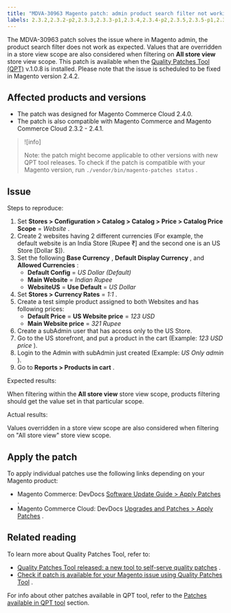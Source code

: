 ```yaml
---
title: "MDVA-30963 Magento patch: admin product search filter not working as expected"
labels: 2.3.2,2.3.2-p2,2.3.3,2.3.3-p1,2.3.4,2.3.4-p2,2.3.5,2.3.5-p1,2.3.5-p2,2.3.6,2.4.0,2.4.0-p1,2.4.1,2.4.1-p1,QPT 1.0.8,QPT patches,Magento Commerce,Magento Commerce Cloud,Quality Patches Tool,disabled,enabled,product search filter
---
```


The MDVA-30963 patch solves the issue where in Magento admin, the product search filter does not work as expected. Values that are overridden in a store view scope are also considered when filtering on **All store view** store view scope. This patch is available when the [Quality Patches Tool (QPT)](https://devdocs.magento.com/guides/v2.4/comp-mgr/patching.html#mqp) v.1.0.8 is installed. Please note that the issue is scheduled to be fixed in Magento version 2.4.2.

## Affected products and versions

* The patch was designed for Magento Commerce Cloud 2.4.0.
* The patch is also compatible with Magento Commerce and Magento Commerce Cloud 2.3.2 - 2.4.1.

>![info]
>
>Note: the patch might become applicable to other versions with new QPT tool releases. To check if the patch is compatible with your Magento version, run `./vendor/bin/magento-patches status` .

## Issue

 <span class="wysiwyg-underline">Steps to reproduce:</span> 

1. Set **Stores > Configuration > Catalog > Catalog  > Price > Catalog Price Scope** = *Website* .
1. Create 2 websites having 2 different currencies (For example, the default website is an India Store \[Rupee ₹\] and the second one is an US Store \[Dollar $\]).
1. Set the following **Base Currency** , **Default Display Currency** , and **Allowed Currencies** :
    * **Default Config** = *US Dollar (Default)* 
    * **Main Website** = *Indian Rupee* 
    * **WebsiteUS** = **Use Default** = *US Dollar* 
1. Set **Stores > Currency Rates** = *1:1* .
1. Create a test simple product assigned to both Websites and has following prices:
    * **Default Price** = **US Website price** = *123 USD* 
    * **Main Website price** = *321 Rupee* 
1. Create a subAdmin user that has access only to the US Store.
1. Go to the US storefront, and put a product in the cart (Example: *123 USD price* ).
1. Login to the Admin with subAdmin just created (Example: *US Only admin* ).
1. Go to **Reports > Products in cart** .

 <span class="wysiwyg-underline">Expected results:</span> 

When filtering within the **All store view** store view scope, products filtering should get the value set in that particular scope.

 <span class="wysiwyg-underline">Actual results:</span> 

Values overridden in a store view scope are also considered when filtering on "All store view" store view scope.

## Apply the patch

To apply individual patches use the following links depending on your Magento product:

* Magento Commerce: DevDocs [Software Update Guide > Apply Patches](https://devdocs.magento.com/guides/v2.4/comp-mgr/patching.html) .
* Magento Commerce Cloud: DevDocs [Upgrades and Patches > Apply Patches](https://devdocs.magento.com/cloud/project/project-patch.html) .

## Related reading

To learn more about Quality Patches Tool, refer to:

* [Quality Patches Tool released: a new tool to self-serve quality patches](https://support.magento.com/hc/en-us/articles/360047139492) .
* [Check if patch is available for your Magento issue using Quality Patches Tool](https://support.magento.com/hc/en-us/articles/360047125252) .

For info about other patches available in QPT tool, refer to the [Patches available in QPT tool](https://support.magento.com/hc/en-us/sections/360010506631-Patches-available-in-QPT-tool-) section.